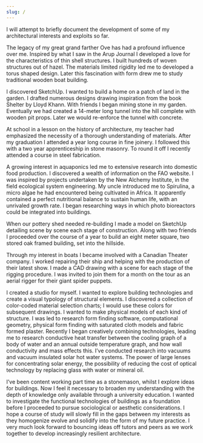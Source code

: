 ```yaml
---
slug: /
---
```


I will attempt to briefly document the development of some of my architectural interests and exploits so far.  

The legacy of my great grand farther Ove has had a profound influence over me. Inspired by what I saw in the Arup Journal I developed a love for the characteristics of thin shell structures. I built hundreds of woven structures out of hazel. The materials limited rigidity led me to developed a torus shaped design. Later this fascination with form drew me to study traditional wooden boat building.  

I discovered SketchUp. I wanted to build a home on a patch of land in the garden. I drafted numerous designs drawing inspiration from the book Shelter by Lloyd Khann. With friends I began mining stone in my garden. Eventually we had created a 14-meter long tunnel into the hill complete with wooden pit props. Later we would re-enforce the tunnel with concrete.

At school in a lesson on the history of architecture, my teacher had emphasized the necessity of a thorough understanding of materials. After my graduation I attended a year long course in fine joinery. I followed this with a two year apprenticeship in stone masonry. To round it off I recently attended a course in steel fabrication.

A growing interest in aquaponics led me to extensive research into domestic food production. I discovered a wealth of information on the FAO website. I was inspired by projects undertaken by the New Alchemy Institute, in the field ecological system engineering. My uncle introduced me to Spirulina, a micro algae he had encountered being cultivated in Africa. It apparently contained a perfect nutritional balance to sustain human life, with an unrivaled growth rate. I began researching ways in which photo bioreactors could be integrated into buildings. 

When our pottery shed needed re-building I made a model on SketchUp detailing scene by scene each stage of construction. Along with two friends I proceeded over the course of a year to build an eight meter square, two stored oak framed building, set into the hillside.

Through my interest in boats I became involved with a Canadian Theater company. I worked repairing their ship and helping with the production of their latest show. I made a CAD drawing with a scene for each stage of the rigging procedure. I was invited to join them for a month on the tour as an aerial rigger for their giant spider puppets.

I created a studio for myself. I wanted to explore building technologies and create a visual typology of structural elements. I discovered a collection of color-coded material selection charts; I would use these colors for subsequent drawings. I wanted to make physical models of each kind of structure. I was led to research form finding software, computational geometry, physical form finding with saturated cloth models and fabric formed plaster. Recently I began creatively combining technologies, leading me to research conductive heat transfer between the cooling graph of a body of water and an annual outside temperature graph, and how wall conductivity and mass effects this. I’ve conducted research into vacuums and vacuum insulated solar hot water systems. The power of large lenses for concentrating solar energy, the possibility of reducing the cost of optical technology by replacing glass with water or mineral oil. 

I’ve been content working part time as a stonemason, whilst I explore ideas for buildings. Now I feel it necessary to broaden my understanding with the depth of knowledge only available through a university education. I wanted to investigate the functional technologies of buildings as a foundation before I proceeded to pursue sociological or aesthetic considerations.  I hope a course of study will slowly fill in the gaps between my interests as they homogenize evolve and solidify into the form of my future practice. I very much look forward to bouncing ideas off tutors and peers as we work together to develop increasingly resilient architecture.
